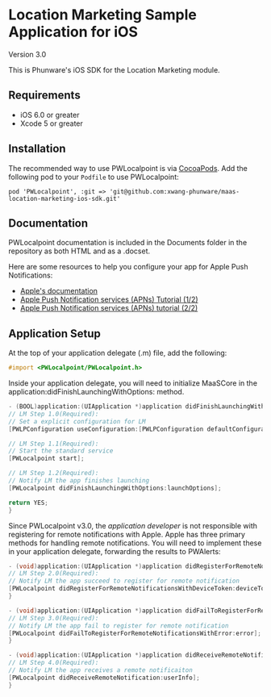 Location Marketing Sample Application for iOS
==================

Version 3.0

This is Phunware's iOS SDK for the Location Marketing module. 


Requirements
------------

- iOS 6.0 or greater
- Xcode 5 or greater



Installation
------------

The recommended way to use PWLocalpoint is via [CocoaPods](http://cocoapods.org). Add the following pod to your `Podfile` to use PWLocalpoint:
````
pod 'PWLocalpoint', :git => 'git@github.com:xwang-phunware/maas-location-marketing-ios-sdk.git'
````




Documentation
------------
PWLocalpoint documentation is included in the Documents folder in the repository as both HTML and as a .docset. 

Here are some resources to help you configure your app for Apple Push Notifications:
- [Apple's documentation](https://developer.apple.com/library/ios/#documentation/NetworkingInternet/Conceptual/RemoteNotificationsPG/Introduction.html)
- [Apple Push Notification services (APNs) Tutorial (1/2)](http://www.raywenderlich.com/32960/apple-push-notification-services-in-ios-6-tutorial-part-1)
- [Apple Push Notification services (APNs) tutorial (2/2)](http://www.raywenderlich.com/32963/apple-push-notification-services-in-ios-6-tutorial-part-2)




Application Setup 
-----------------
At the top of your application delegate (.m) file, add the following:

````objective-c
#import <PWLocalpoint/PWLocalpoint.h>
````

Inside your application delegate, you will need to initialize MaaSCore in the application:didFinishLaunchingWithOptions: method. 

````objective-c
- (BOOL)application:(UIApplication *)application didFinishLaunchingWithOptions:(NSDictionary *)launchOptions {
// LM Step 1.0(Required):
// Set a explicit configuration for LM
[PWLPConfiguration useConfiguration:[PWLPConfiguration defaultConfiguration]];

// LM Step 1.1(Required):
// Start the standard service
[PWLocalpoint start];

// LM Step 1.2(Required):
// Notify LM the app finishes launching
[PWLocalpoint didFinishLaunchingWithOptions:launchOptions];

return YES;
}
````

Since PWLocalpoint v3.0, the *application developer* is not responsible with registering for remote notifications with Apple. Apple has three primary methods for handling remote notifications. You will need to implement these in your application delegate, forwarding the results to PWAlerts:

````objective-c
- (void)application:(UIApplication *)application didRegisterForRemoteNotificationsWithDeviceToken:(NSData *)deviceToken {
// LM Step 2.0(Required):
// Notify LM the app succeed to register for remote notification
[PWLocalpoint didRegisterForRemoteNotificationsWithDeviceToken:deviceToken];
}

- (void)application:(UIApplication *)application didFailToRegisterForRemoteNotificationsWithError:(NSError *)error {
// LM Step 3.0(Required):
// Notify LM the app fail to register for remote notification
[PWLocalpoint didFailToRegisterForRemoteNotificationsWithError:error];
}

- (void)application:(UIApplication *)application didReceiveRemoteNotification:(NSDictionary *)userInfo {
// LM Step 4.0(Required):
// Notify LM the app receives a remote notificaiton
[PWLocalpoint didReceiveRemoteNotification:userInfo];
}
````

